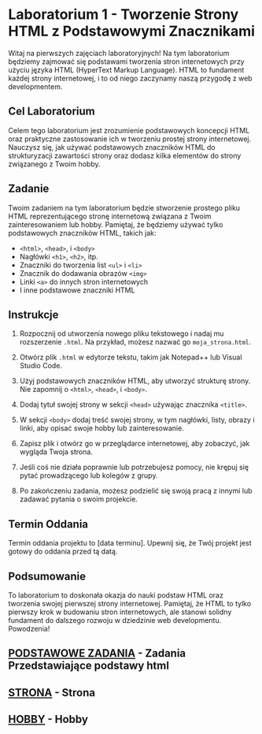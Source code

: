 # Laboratorium 1 - Tworzenie Strony HTML z Podstawowymi Znacznikami

Witaj na pierwszych zajęciach laboratoryjnych! Na tym laboratorium będziemy zajmować się podstawami tworzenia stron internetowych przy użyciu języka HTML (HyperText Markup Language). HTML to fundament każdej strony internetowej, i to od niego zaczynamy naszą przygodę z web developmentem.

## Cel Laboratorium

Celem tego laboratorium jest zrozumienie podstawowych koncepcji HTML oraz praktyczne zastosowanie ich w tworzeniu prostej strony internetowej. Nauczysz się, jak używać podstawowych znaczników HTML do strukturyzacji zawartości strony oraz dodasz kilka elementów do strony związanego z Twoim hobby.

## Zadanie

Twoim zadaniem na tym laboratorium będzie stworzenie prostego pliku HTML reprezentującego stronę internetową związana z Twoim zainteresowaniem lub hobby. Pamiętaj, że będziemy używać tylko podstawowych znaczników HTML, takich jak:

- `<html>`, `<head>`, i `<body>`
- Nagłówki `<h1>`, `<h2>`, itp.
- Znaczniki do tworzenia list `<ul>` i `<li>`
- Znacznik do dodawania obrazów `<img>`
- Linki `<a>` do innych stron internetowych
- I inne podstawowe znaczniki HTML

## Instrukcje

1. Rozpocznij od utworzenia nowego pliku tekstowego i nadaj mu rozszerzenie `.html`. Na przykład, możesz nazwać go `moja_strona.html`.

2. Otwórz plik `.html` w edytorze tekstu, takim jak Notepad++ lub Visual Studio Code.

3. Użyj podstawowych znaczników HTML, aby utworzyć strukturę strony. Nie zapomnij o `<html>`, `<head>`, i `<body>`.

4. Dodaj tytuł swojej strony w sekcji `<head>` używając znacznika `<title>`.

5. W sekcji `<body>` dodaj treść swojej strony, w tym nagłówki, listy, obrazy i linki, aby opisać swoje hobby lub zainteresowanie.

6. Zapisz plik i otwórz go w przeglądarce internetowej, aby zobaczyć, jak wygląda Twoja strona.

7. Jeśli coś nie działa poprawnie lub potrzebujesz pomocy, nie krępuj się pytać prowadzącego lub kolegów z grupy.

8. Po zakończeniu zadania, możesz podzielić się swoją pracą z innymi lub zadawać pytania o swoim projekcie.

## Termin Oddania

Termin oddania projektu to [data terminu]. Upewnij się, że Twój projekt jest gotowy do oddania przed tą datą.

## Podsumowanie

To laboratorium to doskonała okazja do nauki podstaw HTML oraz tworzenia swojej pierwszej strony internetowej. Pamiętaj, że HTML to tylko pierwszy krok w budowaniu stron internetowych, ale stanowi solidny fundament do dalszego rozwoju w dziedzinie web developmentu. Powodzenia!

## [PODSTAWOWE ZADANIA](https://techint.dawidolko.pl/LAB1/first.html) - Zadania Przedstawiające podstawy html
## [STRONA](https://techint.dawidolko.pl/LAB1/strona.html) - Strona
## [HOBBY](https://techint.dawidolko.pl/LAB1/hobby.html) - Hobby
